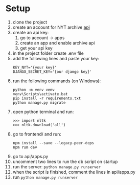 # Setup

1. clone the project
2. create an account for NYT archive [api](https://developer.nytimes.com/docs/archive-product/1/overview)
3. create an api key:
   1. go to account -> apps
   2. create an app and enable archive api
   3. get your api key
4. in the project folder create .env file
5. add the following lines and paste your key: 
   ```
   KEY_NYT='{your key}'
   DJANGO_SECRET_KEY='{our django key}'
   ```
6. run the following commands (on Windows): 
   ```
   python -m venv venv
   venv\Scripts\activate.bat
   pip install -r requirements.txt
   python manage.py migrate
   ```
7. open python terminal and run:
   ```
   >>> import nltk
   >>> nltk.download('all')
   ```
8. go to frontend/ and run:
   ```
   npm install --save --legacy-peer-deps
   npm run dev
   ```
9. go to api/apps.py
10. uncomment two lines to run the db script on startup
11. run the server: ```python manage.py runserver```
12. when the script is finished, comment the lines in api/apps.py
13. run ```python manage.py runserver```
